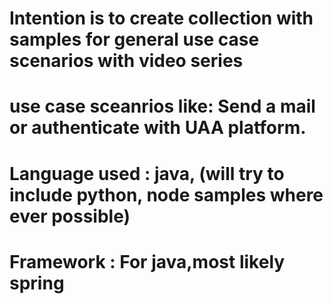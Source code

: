 # Intention is to create collection with samples for general use case scenarios with video series  

# use case sceanrios like: Send a mail or authenticate with UAA platform.

# Language used : java, (will try to include python, node samples where ever possible)
# Framework : For java,most likely spring

